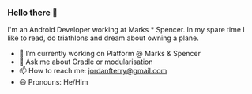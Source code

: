 ### Hello there 👋

I'm an Android Developer working at Marks * Spencer. In my spare time I like to read, do triathlons and dream about owning a plane.


- 🔭 I’m currently working on Platform @ Marks & Spencer
- 💬 Ask me about Gradle or modularisation
- 📫 How to reach me: jordanfterry@gmail.com
- 😄 Pronouns: He/Him
